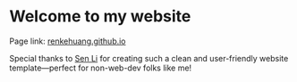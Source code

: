 # Welcome to my website

Page link: [renkehuang.github.io](https://renkehuang.github.io/)

Special thanks to [Sen Li](https://github.com/senli1073/senli1073.github.io?tab=readme-ov-file) for creating such a clean and user-friendly website template—perfect for non-web-dev folks like me!

